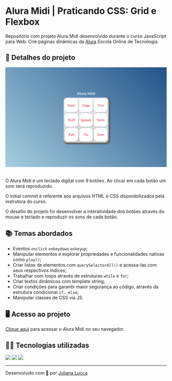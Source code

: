 # Alura Midi | Praticando CSS: Grid e Flexbox

Repositório com projeto Alura Midi desenvolvido durante o curso JavaScript para Web: Crie páginas dinâmicas da [Alura](https://www.alura.com.br/) Escola Online de Tecnologia.

## 📁 Detalhes do projeto

<div align="center">
	<img width=600px src="./images/git-aluramidi.png">
</div><br>

O Alura Midi é um teclado digital com 9 botões. Ao clicar em cada botão um som será reproduzido.

O initial commit é referente aos arquivos HTML e CSS disponibilizados pela instrutora do curso.

O desafio do projeto foi desenvolver a interatividade dos botões através do mouse e teclado e reproduzir os sons de cada botão.

## 📚 Temas abordados

* Eventos `onclick` `onkeydown` `onkeyup`;
* Manipular elementos e explorar propriedades e funcionalidades nativas como `play()`;
* Criar listas de elementos com `querySelectorAll()` e acessa-las com seus respectivos índices;
* Trabalhar com loops através de estruturas `while` e `for`;
* Criar textos dinâmicos com template string;
* Criar condições para garantir maior segurança ao código, através da estrutura condicional `if… else`;
* Manipular classes de CSS via JS.

## 🖥️ Acesso ao projeto

[Clique aqui](https://curso-html-css-kappa.vercel.app/) para acessar o Alura Midi no seu navegador.


## 👩‍💻 Tecnologias utilizadas

<div>
	<img src="https://img.shields.io/badge/JavaScript-F7DF1E?style=for-the-badge&logo=javascript&logoColor=black">
	<img src="https://img.shields.io/badge/CSS3-1572B6?style=for-the-badge&logo=css3&logoColor=white">
	<img src="https://img.shields.io/badge/HTML5-E34F26?style=for-the-badge&logo=html5&logoColor=white">
</div>

<hr>

Desenvolvido com 💙 por [Juliana Lucca](https://www.linkedin.com/in/julianalucca/)